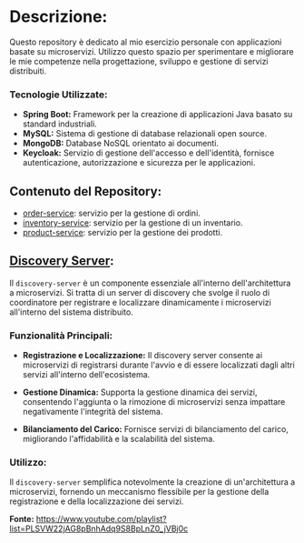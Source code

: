 
# Descrizione:
Questo repository è dedicato al mio esercizio personale con applicazioni basate su microservizi. Utilizzo questo spazio per sperimentare e migliorare le mie competenze nella progettazione, sviluppo e gestione di servizi distribuiti.

### Tecnologie Utilizzate:

- **Spring Boot:** Framework per la creazione di applicazioni Java basato su standard industriali.
- **MySQL:** Sistema di gestione di database relazionali open source.
- **MongoDB:** Database NoSQL orientato ai documenti.
- **Keycloak:** Servizio di gestione dell'accesso e dell'identità, fornisce autenticazione, autorizzazione e sicurezza per le applicazioni.

## Contenuto del Repository:
* [order-service](https://github.com/Light-251/microservices-tutorial/tree/master/order-service): servizio per la gestione di ordini.
* [inventory-service](https://github.com/Light-251/microservices-tutorial/tree/master/inventory-service): servizio per la gestione di un inventario.
* [product-service](https://github.com/Light-251/microservices-tutorial/tree/master/product-service): servizio per la gestione dei prodotti.

## [Discovery Server](https://github.com/Light-251/microservices-tutorial/tree/master/discovery-server):

Il `discovery-server` è un componente essenziale all'interno dell'architettura a microservizi. Si tratta di un server di discovery che svolge il ruolo di coordinatore per registrare e localizzare dinamicamente i microservizi all'interno del sistema distribuito.

### Funzionalità Principali:

- **Registrazione e Localizzazione:**
  Il discovery server consente ai microservizi di registrarsi durante l'avvio e di essere localizzati dagli altri servizi all'interno dell'ecosistema.

- **Gestione Dinamica:**
  Supporta la gestione dinamica dei servizi, consentendo l'aggiunta o la rimozione di microservizi senza impattare negativamente l'integrità del sistema.

- **Bilanciamento del Carico:**
  Fornisce servizi di bilanciamento del carico, migliorando l'affidabilità e la scalabilità del sistema.

### Utilizzo:

Il `discovery-server` semplifica notevolmente la creazione di un'architettura a microservizi, fornendo un meccanismo flessibile per la gestione della registrazione e della localizzazione dei servizi.

  **Fonte:** https://www.youtube.com/playlist?list=PLSVW22jAG8pBnhAdq9S8BpLnZ0_jVBj0c
